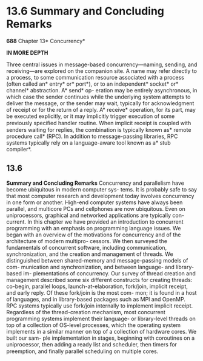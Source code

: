 # 13.6 Summary and Concluding Remarks

**688**
Chapter 13* Concurrency*

**IN MORE DEPTH**

Three central issues in message-based concurrency—naming, sending, and
receiving—are explored on the companion site. A name may refer directly to a
process, to some communication resource associated with a process (often called
an* entry* or* port*), or to an independent* socket* or* channel* abstraction. A* send* op-
eration may be entirely asynchronous, in which case the sender continues while
the underlying system attempts to deliver the message, or the sender may wait,
typically for acknowledgment of receipt or for the return of a reply. A* receive*
operation, for its part, may be executed explicitly, or it may implicitly trigger
execution of some previously speciﬁed handler routine. When implicit receipt
is coupled with senders waiting for replies, the combination is typically known
as* remote procedure call* (RPC). In addition to message-passing libraries, RPC
systems typically rely on a language-aware tool known as a* stub compiler*.

## 13.6

**Summary and Concluding Remarks**
Concurrency and parallelism have become ubiquitous in modern computer sys-
tems. It is probably safe to say that most computer research and development
today involves concurrency in one form or another. High-end computer systems
have always been parallel, and multicore PCs and cellphones are now ubiquitous.
Even on uniprocessors, graphical and networked applications are typically con-
current.
In this chapter we have provided an introduction to concurrent programming
with an emphasis on programming language issues. We began with an overview
of the motivations for concurrency and of the architecture of modern multipro-
cessors. We then surveyed the fundamentals of concurrent software, including
communication, synchronization, and the creation and management of threads.
We distinguished between shared-memory and message-passing models of com-
munication and synchronization, and between language- and library-based im-
plementations of concurrency.
Our survey of thread creation and management described some six different
constructs for creating threads: co-begin, parallel loops, launch-at-elaboration,
fork/join, implicit receipt, and early reply. Of these fork/join is the most com-
mon; it is found in a host of languages, and in library-based packages such as
MPI and OpenMP. RPC systems typically use fork/join internally to implement
implicit receipt. Regardless of the thread-creation mechanism, most concurrent
programming systems implement their language- or library-level threads on top
of a collection of OS-level processes, which the operating system implements in
a similar manner on top of a collection of hardware cores. We built our sam-
ple implementation in stages, beginning with coroutines on a uniprocessor, then
adding a ready list and scheduler, then timers for preemption, and ﬁnally parallel
scheduling on multiple cores.

